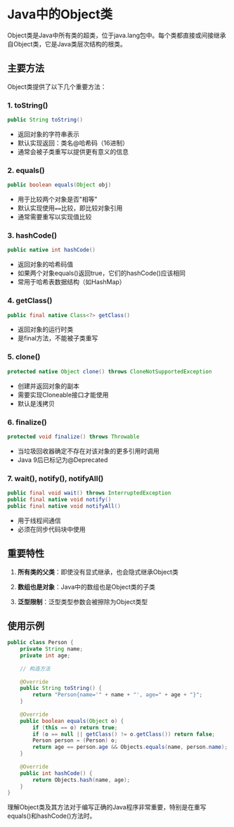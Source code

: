# Java中的Object类

Object类是Java中所有类的超类，位于java.lang包中。每个类都直接或间接继承自Object类，它是Java类层次结构的根类。

## 主要方法

Object类提供了以下几个重要方法：

### 1. toString()
```java
public String toString()
```
- 返回对象的字符串表示
- 默认实现返回：类名@哈希码（16进制）
- 通常会被子类重写以提供更有意义的信息

### 2. equals()
```java
public boolean equals(Object obj)
```
- 用于比较两个对象是否"相等"
- 默认实现使用`==`比较，即比较对象引用
- 通常需要重写以实现值比较

### 3. hashCode()
```java
public native int hashCode()
```
- 返回对象的哈希码值
- 如果两个对象equals()返回true，它们的hashCode()应该相同
- 常用于哈希表数据结构（如HashMap）

### 4. getClass()
```java
public final native Class<?> getClass()
```
- 返回对象的运行时类
- 是final方法，不能被子类重写

### 5. clone()
```java
protected native Object clone() throws CloneNotSupportedException
```
- 创建并返回对象的副本
- 需要实现Cloneable接口才能使用
- 默认是浅拷贝

### 6. finalize()
```java
protected void finalize() throws Throwable
```
- 当垃圾回收器确定不存在对该对象的更多引用时调用
- Java 9后已标记为@Deprecated

### 7. wait(), notify(), notifyAll()
```java
public final void wait() throws InterruptedException
public final native void notify()
public final native void notifyAll()
```
- 用于线程间通信
- 必须在同步代码块中使用

## 重要特性

1. **所有类的父类**：即使没有显式继承，也会隐式继承Object类

2. **数组也是对象**：Java中的数组也是Object类的子类

3. **泛型限制**：泛型类型参数会被擦除为Object类型

## 使用示例

```java
public class Person {
    private String name;
    private int age;
    
    // 构造方法
    
    @Override
    public String toString() {
        return "Person{name='" + name + "', age=" + age + "}";
    }
    
    @Override
    public boolean equals(Object o) {
        if (this == o) return true;
        if (o == null || getClass() != o.getClass()) return false;
        Person person = (Person) o;
        return age == person.age && Objects.equals(name, person.name);
    }
    
    @Override
    public int hashCode() {
        return Objects.hash(name, age);
    }
}
```

理解Object类及其方法对于编写正确的Java程序非常重要，特别是在重写equals()和hashCode()方法时。